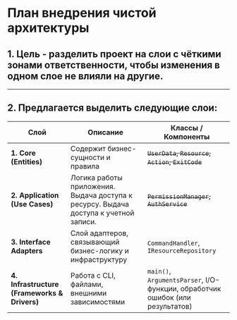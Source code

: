 # План внедрения чистой архитектуры

## 1. Цель - разделить проект на слои с чёткими зонами ответственности, чтобы изменения в одном слое не влияли на другие.

---

## 2. Предлагается выделить следующие слои:

| Слой | Описание                                                                             | Классы / Компоненты                                                        |
|------|--------------------------------------------------------------------------------------|----------------------------------------------------------------------------|
| **1. Core (Entities)** | Содержит бизнес-сущности и правила                                                   | ~~`UserData`, `Resource`, `Action`, `ExitCode`~~                               |
| **2. Application (Use Cases)** | Логика работы приложения. Выдача доступа к ресурсу. Выдача доступа к учетной записи. | ~~`PermissionManager`, `AuthService`~~              |
| **3. Interface Adapters** | Слой адаптеров, связывающий бизнес-логику и инфраструктуру                           | `CommandHandler`, `IResourceRepository`                |
| **4. Infrastructure (Frameworks & Drivers)** | Работа с CLI, файлами, внешними зависимостями                                        | `main()`, `ArgumentsParser`, I/O-функции, обработчик ошибок (или результатов) |


